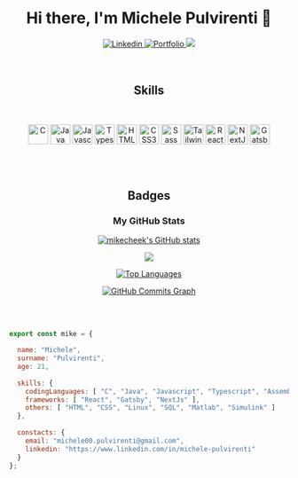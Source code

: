 <div align="center">
  <h1>Hi there, I'm Michele Pulvirenti 👋</h1>
  <a href="https://www.linkedin.com/in/michele-pulvirenti" >
    <img alt="Linkedin" src="https://img.shields.io/badge/Linkedin-blue?style=for-the-badge&logo=linkedin" />
  </a>
  <a href="https://mikecheek.github.io/portfolio" >
    <img alt="Portfolio" src="https://img.shields.io/website?down_color=Red&down_message=Off&label=Portfolio&style=for-the-badge&up_color=blueviolet&up_message=On&url=https%3A%2F%2Fmikecheek.github.io%2Fportfolio" />
  </a>
  <a href="mailto:michele00.pulvirenti@gmail.com" >
    <img src="https://img.shields.io/badge/Email-red?style=for-the-badge" />
  </a>
</div>

<br/>
<br/>

<div align="center">

<h2>Skills</h2>
  <br/>

<a href="https://docs.microsoft.com/en-us/cpp/?view=msvc-170" target="_blank" rel="noreferrer"><img src="https://raw.githubusercontent.com/danielcranney/readme-generator/main/public/icons/skills/c-colored.svg" width="36" height="36" alt="C" /></a>
<a href="https://www.oracle.com/java/" target="_blank" rel="noreferrer"><img src="https://raw.githubusercontent.com/danielcranney/readme-generator/main/public/icons/skills/java-colored.svg" width="36" height="36" alt="Java" /></a>
<a href="https://developer.mozilla.org/en-US/docs/Web/JavaScript" target="_blank" rel="noreferrer"><img src="https://raw.githubusercontent.com/danielcranney/readme-generator/main/public/icons/skills/javascript-colored.svg" width="36" height="36" alt="Javascript" /></a>
<a href="https://www.typescriptlang.org/" target="_blank" rel="noreferrer"><img src="https://raw.githubusercontent.com/danielcranney/readme-generator/main/public/icons/skills/typescript-colored.svg" width="36" height="36" alt="Typescript" /></a>
<a href="https://developer.mozilla.org/en-US/docs/Glossary/HTML5" target="_blank" rel="noreferrer"><img src="https://raw.githubusercontent.com/danielcranney/readme-generator/main/public/icons/skills/html5-colored.svg" width="36" height="36" alt="HTML5" /></a>
<a href="https://www.w3.org/TR/CSS/#css" target="_blank" rel="noreferrer"><img src="https://raw.githubusercontent.com/danielcranney/readme-generator/main/public/icons/skills/css3-colored.svg" width="36" height="36" alt="CSS3" /></a>
<a href="https://sass-lang.com/" target="_blank" rel="noreferrer"><img src="https://raw.githubusercontent.com/danielcranney/readme-generator/main/public/icons/skills/sass-colored.svg" width="36" height="36" alt="Sass" /></a>
<a href="https://tailwindcss.com/" target="_blank" rel="noreferrer"><img src="https://raw.githubusercontent.com/danielcranney/readme-generator/main/public/icons/skills/tailwindcss-colored.svg" width="36" height="36" alt="TailwindCSS" /></a>
  <a href="https://reactjs.org/" target="_blank" rel="noreferrer"><img src="https://raw.githubusercontent.com/danielcranney/readme-generator/main/public/icons/skills/react-colored.svg" width="36" height="36" alt="React" /></a>
<a href="https://nextjs.org/docs" target="_blank" rel="noreferrer"><img src="https://raw.githubusercontent.com/danielcranney/readme-generator/main/public/icons/skills/nextjs-colored.svg" width="36" height="36" alt="NextJs" /></a>
<a href="https://www.gatsbyjs.com/" target="_blank" rel="noreferrer"><img src="https://raw.githubusercontent.com/danielcranney/readme-generator/main/public/icons/skills/gatsby-colored.svg" width="36" height="36" alt="Gatsby" /></a>
</div>
<br/>
<br/>

<div align="center">
  
  <h2>Badges</h2>

<h3>My GitHub Stats</h3>

  <a href="http://www.github.com/mikecheek" >
     <img 
          src="https://github-readme-stats.vercel.app/api?username=mikecheek&show_icons=true&hide=&count_private=true&title_color=f97316&text_color=ffffffbf&icon_color=ec4899&bg_color=00000000&hide_border=true&show_icons=true" 
          alt="mikecheek's GitHub stats" 
     />
  </a>
  
  <a href="http://www.github.com/mikecheek"><img src="https://github-readme-streak-stats.herokuapp.com/?user=mikecheek&stroke=ffffffbf&background=00000000&ring=f97316&fire=f97316&currStreakNum=ffffffbf&currStreakLabel=f97316&sideNums=ffffffbf&sideLabels=ffffffbf&dates=ffffffbf&hide_border=true" /></a>
  
  <a href="https://github.com/mikecheek" align="left">
    <img 
         src="https://github-readme-stats.vercel.app/api/top-langs/?username=mikecheek&langs_count=10&title_color=f97316bf&text_color=ffffffbf&icon_color=ec4899&bg_color=00000000&hide_border=true&locale=en&custom_title=Top%20%Languages&layout=compact" 
         alt="Top Languages" 
    />
  </a>
  
  <a href="http://www.github.com/mikecheek"><img src="https://activity-graph.herokuapp.com/graph?username=mikecheek&bg_color=00000000&color=ffffffbf&line=ec4899&point=ffffffbf&area_color=22272e&area=true&hide_border=true&custom_title=GitHub%20Commits%20Graph" alt="GitHub Commits Graph" /></a>
</div>

<br/>
<br/>

```js
export const mike = {

  name: "Michele",
  surname: "Pulvirenti",
  age: 21,
  
  skills: {
    codingLanguages: [ "C", "Java", "Javascript", "Typescript", "Assembly MIPS", "BASH (Unix Shell)", "PHP" ],
    frameworks: [ "React", "Gatsby", "NextJs" ],
    others: [ "HTML", "CSS", "Linux", "SQL", "Matlab", "Simulink" ]
  },
  
  constacts: {
    email: "michele00.pulvirenti@gmail.com",
    linkedin: "https://www.linkedin.com/in/michele-pulvirenti"
  }
};
```

<!--
**Mike-cheek/Mike-cheek** is a ✨ _special_ ✨ repository because its `README.md` (this file) appears on your GitHub profile.

Here are some ideas to get you started:

- 🔭 I’m currently working on ...
- 🌱 I’m currently learning ...
- 👯 I’m looking to collaborate on ...
- 🤔 I’m looking for help with ...
- 💬 Ask me about ...
- 📫 How to reach me: ...
- 😄 Pronouns: ...
- ⚡ Fun fact: ...
-->
